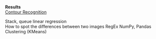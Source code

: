 
<strong>Results</strong><br>
<a href = "https://www.youtube.com/watch?v=en1Vy0UMdws"> Contour Recognition</a>

Stack, queue
linear regression  
How to spot the differences between two images
RegEx
NumPy, Pandas 
Clustering (KMeans)
